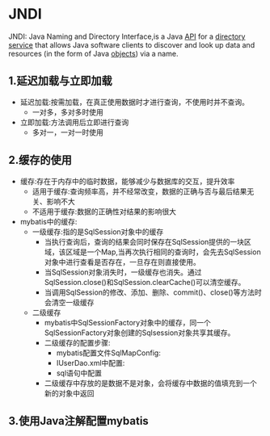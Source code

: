 # JNDI

JNDI: Java Naming and  Directory Interface,is a Java [API](https://en.wikipedia.org/wiki/Application_programming_interface) for a [directory service](https://en.wikipedia.org/wiki/Directory_service) that allows Java software clients to discover and look up data and resources (in the form of Java [objects](https://en.wikipedia.org/wiki/Object_(computer_science))) via a name. 



## 1.延迟加载与立即加载

- 延迟加载:按需加载，在真正使用数据时才进行查询，不使用时并不查询。
	- 一对多，多对多时使用
- 立即加载:方法调用后立即进行查询
	- 多对一，一对一时使用

## 2.缓存的使用

- 缓存:存在于内存中的临时数据，能够减少与数据库的交互，提升效率
	- 适用于缓存:查询频率高，并不经常改变，数据的正确与否与最后结果无关、影响不大
	- 不适用于缓存:数据的正确性对结果的影响很大
- mybatis中的缓存:
	- 一级缓存:指的是SqlSession对象中的缓存
		- 当执行查询后，查询的结果会同时保存在SqlSession提供的一块区域，该区域是一个Map,当再次执行相同的查询时，会先去SqlSession对象中进行查看是否存在，一旦存在则直接使用。
		- 当SqlSession对象消失时，一级缓存也消失。通过SqlSession.close()和SqlSession.clearCache()可以清空缓存。
		- 当调用SqlSession的修改、添加、删除、commit()、close()等方法时会清空一级缓存
	- 二级缓存
		- mybatis中SqlSessionFactory对象中的缓存，同一个SqlSessionFactory对象创建的Sqlsession对象共享其缓存。
		- 二级缓存的配置步骤:
			- mybatis配置文件SqlMapConfig:
			- IUserDao.xml中配置:
			- sql语句中配置
		- 二级缓存中存放的是数据不是对象，会将缓存中数据的值填充到一个新的对象中返回

## 3.使用Java注解配置mybatis

